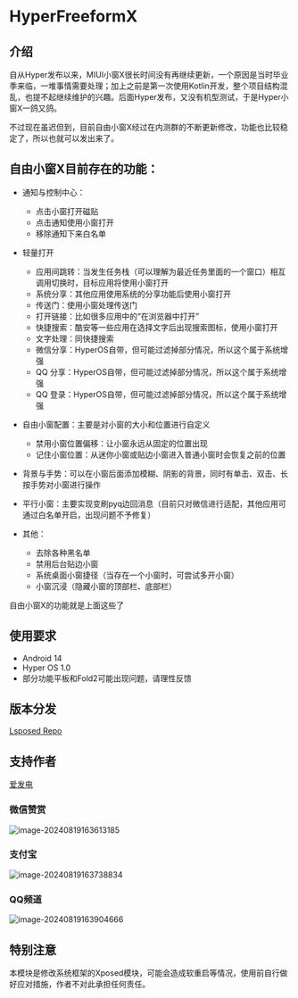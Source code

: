 # HyperFreeformX

## 介绍

自从Hyper发布以来，MIUI小窗X很长时间没有再继续更新，一个原因是当时毕业季来临，一堆事情需要处理；加上之前是第一次使用Kotlin开发，整个项目结构混乱，也提不起继续维护的兴趣。后面Hyper发布，又没有机型测试，于是Hyper小窗X一鸽又鸽。

不过现在虽迟但到，目前自由小窗X经过在内测群的不断更新修改，功能也比较稳定了，所以也就可以发出来了。

## 自由小窗X目前存在的功能：

- 通知与控制中心：
  - 点击小窗打开磁贴
  - 点击通知使用小窗打开
  - 移除通知下来白名单
- 轻量打开
  - 应用间跳转：当发生任务栈（可以理解为最近任务里面的一个窗口）相互调用切换时，目标应用将使用小窗打开
  - 系统分享：其他应用使用系统的分享功能后使用小窗打开
  - 传送门：使用小窗处理传送门
  - 打开链接：比如很多应用中的“在浏览器中打开”
  - 快捷搜索：酷安等一些应用在选择文字后出现搜索图标，使用小窗打开
  - 文字处理：同快捷搜索
  - 微信分享：HyperOS自带，但可能过滤掉部分情况，所以这个属于系统增强
  - QQ 分享：HyperOS自带，但可能过滤掉部分情况，所以这个属于系统增强
  - QQ 登录：HyperOS自带，但可能过滤掉部分情况，所以这个属于系统增强
- 自由小窗配置：主要是对小窗的大小和位置进行自定义
  - 禁用小窗位置偏移：让小窗永远从固定的位置出现
  - 记住小窗位置：从迷你小窗或贴边小窗进入普通小窗时会恢复之前的位置
- 背景与手势：可以在小窗后面添加模糊、阴影的背景，同时有单击、双击、长按手势对小窗进行操作

- 平行小窗：主要实现变刷pyq边回消息（目前只对微信进行适配，其他应用可通过白名单开启，出现问题不予修复）

- 其他：
  - 去除各种黑名单
  - 禁用后台贴边小窗
  - 系统桌面小窗捷径（当存在一个小窗时，可尝试多开小窗）
  - 小窗沉浸（隐藏小窗的顶部栏、底部栏）

自由小窗X的功能就是上面这些了

## 使用要求

- Android 14
- Hyper OS 1.0
- 部分功能平板和Fold2可能出现问题，请理性反馈

<!--Hyper 2.0 尚未支持-->

## 版本分发

[Lsposed Repo](https://github.com/Xposed-Modules-Repo/cn.liuyi.hyper_freeform_x/releases)

## 支持作者

[爱发电](https://afdian.com/a/liuyia)

### 微信赞赏

![image-20240819163613185](images/image-20240819163613185.png)

### 支付宝

![image-20240819163738834](images/image-20240819163738834.png)

### QQ频道

![image-20240819163904666](images/14ed92849d807e48945643c12f890570.jpeg)

## 特别注意

本模块是修改系统框架的Xposed模块，可能会造成软重启等情况，使用前自行做好应对措施，作者不对此承担任何责任。
